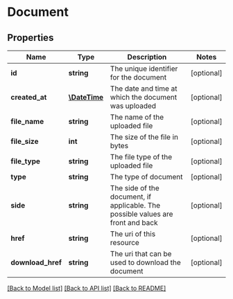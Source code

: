 # Document

## Properties
Name | Type | Description | Notes
------------ | ------------- | ------------- | -------------
**id** | **string** | The unique identifier for the document | [optional] 
**created_at** | [**\DateTime**](\DateTime.md) | The date and time at which the document was uploaded | [optional] 
**file_name** | **string** | The name of the uploaded file | [optional] 
**file_size** | **int** | The size of the file in bytes | [optional] 
**file_type** | **string** | The file type of the uploaded file | [optional] 
**type** | **string** | The type of document | [optional] 
**side** | **string** | The side of the document, if applicable. The possible values are front and back | [optional] 
**href** | **string** | The uri of this resource | [optional] 
**download_href** | **string** | The uri that can be used to download the document | [optional] 

[[Back to Model list]](../README.md#documentation-for-models) [[Back to API list]](../README.md#documentation-for-api-endpoints) [[Back to README]](../README.md)


